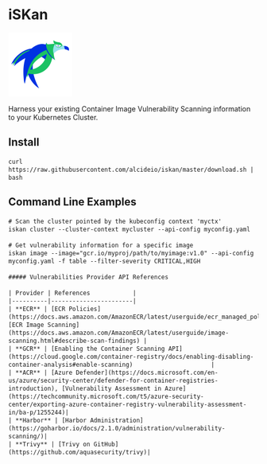 # iSKan

<img src="https://github.com/alcideio/iskan/raw/master/iskan.png" alt="iskan" width="128"/>

Harness your existing Container Image Vulnerability Scanning information to your Kubernetes Cluster.

## Install

```shell script
curl https://raw.githubusercontent.com/alcideio/iskan/master/download.sh | bash
```

## Command Line Examples

```shell script
# Scan the cluster pointed by the kubeconfig context 'myctx'
iskan cluster --cluster-context mycluster --api-config myconfig.yaml

# Get vulnerability information for a specific image
iskan image --image="gcr.io/myproj/path/to/myimage:v1.0" --api-config myconfig.yaml -f table --filter-severity CRITICAL,HIGH

##### Vulnerabilities Provider API References

| Provider | References            |
|----------|-----------------------|
| **ECR** | [ECR Policies](https://docs.aws.amazon.com/AmazonECR/latest/userguide/ecr_managed_policies.html), [ECR Image Scanning](https://docs.aws.amazon.com/AmazonECR/latest/userguide/image-scanning.html#describe-scan-findings) |
| **GCR** | [Enabling the Container Scanning API](https://cloud.google.com/container-registry/docs/enabling-disabling-container-analysis#enable-scanning)                      |
| **ACR** | [Azure Defender](https://docs.microsoft.com/en-us/azure/security-center/defender-for-container-registries-introduction), [Vulnerability Assessment in Azure](https://techcommunity.microsoft.com/t5/azure-security-center/exporting-azure-container-registry-vulnerability-assessment-in/ba-p/1255244)|
| **Harbor** | [Harbor Administration](https://goharbor.io/docs/2.1.0/administration/vulnerability-scanning/)|
| **Trivy** | [Trivy on GitHub](https://github.com/aquasecurity/trivy)|


```